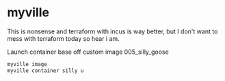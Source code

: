 # myville

This is nonsense and terraform with incus is way better, but I don't want to mess with terraform today so hear i am.

Launch container base off custom image 005_silly_goose
```bash
myville image
myville container silly u

```